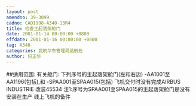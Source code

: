 ```yaml
---
layout: post
amendno: 39-3099
cadno: CAD1998-A340-13R4
title: 检查主起落架舱门
date: 2001-01-14 00:00:00 +0800
effdate: 2001-01-16 00:00:00 +0800
tag: A340
categories: 民航华东管理局适航处
author: 何正华
---
```


##适用范围:
有关舱门:     下列序号的主起落架舱门(左和右边)     -AA1001至AA1196(包括),和     -SPAA001至SPAA015(包括)     飞机交付时没有完成AIRBUS INDUSTRIE 改装45534     注1:序号为SPAA001至SPAA015的主起落架舱门是没有安装在生产
线上飞机的备件


